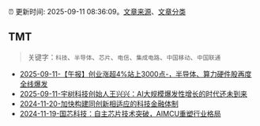 :alarm_clock: 更新时间: 2025-09-11 08:36:09。[文章来源](/README.md)、[文章分类](/TAGS.md)

## TMT


> 关键字：`科技`、`半导体`、`芯片`、`电信`、`集成电路`、`中国移动`、`中国联通`



- [2025-09-11-【午报】创业涨超4%站上3000点-，半导体、算力硬件股再度全线爆发](https://www.cls.cn/detail/2141948) 
- [2025-09-11-宇树科技创始人王兴兴：AI大规模爆发性增长的时代还未到来](https://www.cls.cn/detail/2141981) 
- [2024-11-20-加快构建同创新相适应的科技金融体制](https://xueqiu.com/9193403816/313561745) 
- [2024-11-19-国芯科技：自主芯片技术突破，AIMCU重塑行业格局](https://xueqiu.com/8151841495/313402043) 
